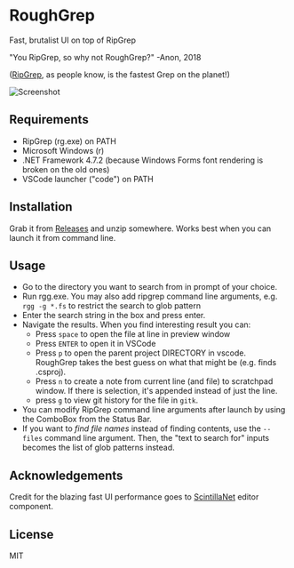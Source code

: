 # RoughGrep

Fast, brutalist UI on top of RipGrep

"You RipGrep, so why not RoughGrep?" -Anon, 2018


([RipGrep](https://github.com/BurntSushi/ripgrep), as people know, is the fastest Grep on the planet!)

![Screenshot](https://user-images.githubusercontent.com/557579/42448089-b4c3842a-8384-11e8-8a20-f1924045a522.png)

## Requirements

- RipGrep (rg.exe) on PATH
- Microsoft Windows (r)
- .NET Framework 4.7.2 (because Windows Forms font rendering is broken on the old ones)
- VSCode launcher ("code") on PATH

## Installation

Grab it from [Releases](https://github.com/vivainio/RoughGrep/releases) and unzip somewhere. Works best when you can
launch it from command line.

## Usage

- Go to the directory you want to search from in prompt of your choice.
- Run rgg.exe. You may also add ripgrep command line arguments, e.g. `rgg -g *.fs` to restrict the search to glob pattern
- Enter the search string in the box and press enter.
- Navigate the results. When you find interesting result you can:
  - Press `space` to open the file at line in preview window
  - Press `ENTER` to open it in VSCode
  - Press `p` to open the parent project DIRECTORY in vscode. RoughGrep takes the best guess on what that might be (e.g. finds .csproj).
  - Press `n` to create a note from current line (and file) to scratchpad window. If there is selection, it's
    appended instead of just the line.
  - press `g` to view git history for the file in `gitk`.
- You can modify RipGrep command line arguments after launch by using the ComboBox from the Status Bar.
- If you want to *find file names* instead of finding contents, use the `--files` command line argument.
  Then, the "text to search for" inputs becomes the list of glob patterns instead.


## Acknowledgements

Credit for the blazing fast UI performance goes to [ScintillaNet](https://github.com/jacobslusser/ScintillaNET) editor component.

## License

MIT
